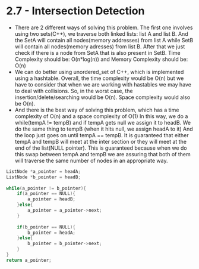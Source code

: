 # 2.7 - Intersection Detection
* There are 2 different ways of solving this problem. The first one involves using two sets(C++), we traverse both linked lists: list A and
list B. And the SetA will contain all nodes(memory addresses) from list A while SetB will contain all nodes(memory adresses) from list B.
After that we just check if there is a node from SetA that is also present in SetB.
Time Complexity should be: O(n*log(n)) and Memory Complexity should be: O(n)
* We can do better using unordered_set of C++, which is implemented using a hashtable. Overall, the time complexity would be O(n) but we have
to consider that when we are working with hastables we may have to deal with collisions. So, in the worst case, the insertion/delete/searching
would be O(n). Space complexity would also be O(n).
* And there is the best way of solving this problem, which has a time complexity of O(n) and a space complexity of O(1)
In this way, we do a while(tempA != tempB) and if tempA gets null we assign it to headB. We do the same thing to tempB (when it hits null,
we assign headA to it) And the loop just goes on until tempA == tempB. It is guaranteed that either tempA and tempB will meet at the inter
section or they will meet at the end of the list(NULL pointer). This is guaranteed because when we do this swap between tempA and tempB we are
assuring that both of them will traverse the same number of nodes in an appropriate way.

```c++
ListNode *a_pointer = headA;
ListNode *b_pointer = headB;
        
while(a_pointer != b_pointer){
    if(a_pointer == NULL){
        a_pointer = headB;
    }else{
        a_pointer = a_pointer->next;
    }
            
    if(b_pointer == NULL){
        b_pointer = headA;
    }else{
        b_pointer = b_pointer->next;
    }
}
return a_pointer;
```
